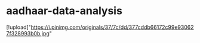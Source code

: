 # aadhaar-data-analysis
[!upload]"https://i.pinimg.com/originals/37/7c/dd/377cddb66172c99e930627f328993b0b.jpg"
